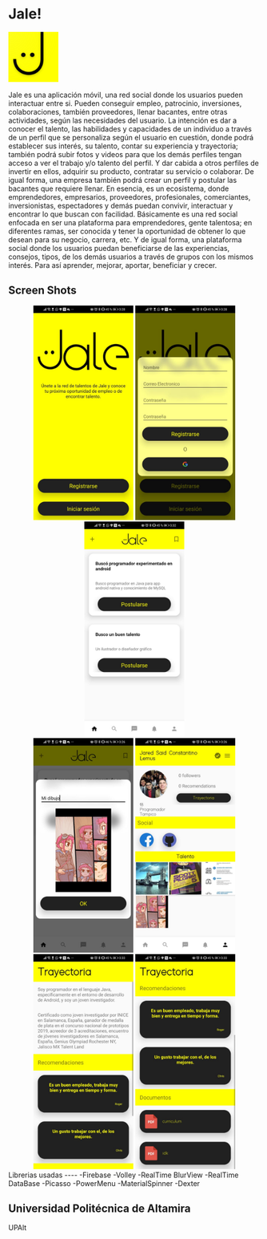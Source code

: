 # Jale!

<div align="left">
       <img src="https://raw.githubusercontent.com/JD-06/Jale/master/app/src/main/res/drawable/web_hi_res_512.png" width="100px"</img> 
</div>

Jale es una aplicación móvil, una red social donde los usuarios pueden
interactuar entre si. Pueden conseguir empleo, patrocinio, inversiones,
colaboraciones, también proveedores, llenar bacantes, entre otras actividades,
según las necesidades del usuario.
La intención es dar a conocer el talento, las habilidades y capacidades de
un individuo a través de un perfil que se personaliza según el usuario en
cuestión, donde podrá establecer sus interés, su talento, contar su experiencia
y trayectoria; también podrá subir fotos y videos para que los demás perfiles
tengan acceso a ver el trabajo y/o talento del perfil. Y dar cabida a otros
perfiles de invertir en ellos, adquirir su producto, contratar su servicio o
colaborar. De igual forma, una empresa también podrá crear un perfil y
postular las bacantes que requiere llenar.
En esencia, es un ecosistema, donde emprendedores, empresarios,
proveedores, profesionales, comerciantes, inversionistas, espectadores y demás
puedan convivir, interactuar y encontrar lo que buscan con facilidad.
Básicamente es una red social enfocada en ser una plataforma para
emprendedores, gente talentosa; en diferentes ramas, ser conocida y tener la
oportunidad de obtener lo que desean para su negocio, carrera, etc. Y de
igual forma, una plataforma social donde los usuarios puedan beneficiarse de
las experiencias, consejos, tipos, de los demás usuarios a través de grupos
con los mismos interés. Para así aprender, mejorar, aportar, beneficiar y
crecer.

Screen Shots
----
<div align="center">
       <img src="https://raw.githubusercontent.com/JD-06/Jale/master/assets/WhatsApp%20Image%202020-11-11%20at%203.34.30%20AM.jpeg" width="200px"</img> 
        <img src="https://raw.githubusercontent.com/JD-06/Jale/master/assets/WhatsApp%20Image%202020-11-11%20at%203.34.30%20AM%20(1).jpeg" width="200px"</img> 
        <img src="https://raw.githubusercontent.com/JD-06/Jale/master/assets/WhatsApp%20Image%202020-11-11%20at%203.35.49%20AM.jpeg" width="200px"</img> 
</div>
<div align="center">
       <img src="https://raw.githubusercontent.com/JD-06/Jale/master/assets/WhatsApp%20Image%202020-11-11%20at%203.35.49%20AM%20(1).jpeg" width="200px"</img> 
        <img src="https://raw.githubusercontent.com/JD-06/Jale/master/assets/WhatsApp%20Image%202020-11-11%20at%203.35.49%20AM%20(2).jpeg" width="200px"</img> 
        <img src="https://raw.githubusercontent.com/JD-06/Jale/master/assets/WhatsApp%20Image%202020-11-11%20at%203.35.49%20AM%20(3).jpeg" width="200px"</img> 
       <img src="https://raw.githubusercontent.com/JD-06/Jale/master/assets/WhatsApp%20Image%202020-11-11%20at%203.35.49%20AM%20(4).jpeg" width="200px"</img> 
</div>
Librerias usadas
----
-Firebase 
-Volley 
-RealTime BlurView 
-RealTime DataBase 
-Picasso 
-PowerMenu 
-MaterialSpinner 
-Dexter 

Universidad Politécnica de Altamira
----

UPAlt


